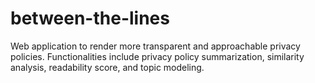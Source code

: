 # between-the-lines
Web application to render more transparent and approachable privacy policies. Functionalities include privacy policy summarization, similarity analysis, readability score, and topic modeling.
